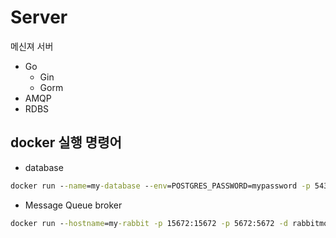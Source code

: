 # Server

메신져 서버

- Go
  - Gin
  - Gorm
- AMQP
- RDBS

## docker 실행 명령어

- database

```cmd
docker run --name=my-database --env=POSTGRES_PASSWORD=mypassword -p 5432:5432 -d postgres
```

- Message Queue broker

```cmd
docker run --hostname=my-rabbit -p 15672:15672 -p 5672:5672 -d rabbitmq:3-management
```
